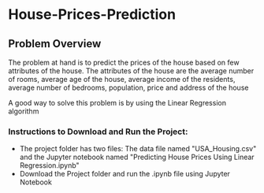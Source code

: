 # House-Prices-Prediction

## Problem Overview
The problem at hand is to predict the prices of the house based on few attributes of the house. The attributes of the house are the average number of rooms, average age of the house, average income of the residents, average number of bedrooms, population, price and address of the house

A good way to solve this problem is by using the Linear Regression algorithm


### Instructions to Download and Run the Project:
- The project folder has two files: The data file named "USA_Housing.csv" and the Jupyter notebook named "Predicting House Prices Using Linear Regression.ipynb"
- Download the Project folder and run the .ipynb file using Jupyter Notebook
